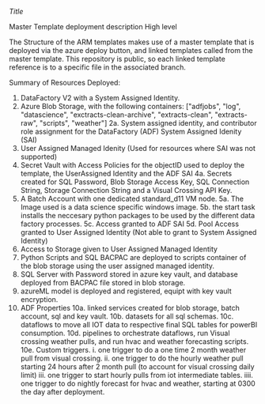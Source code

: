 *Title*

Master Template deployment description High level

The Structure of the ARM templates makes use of a master template that is deployed via the azure deploy button, and linked templates called from the master template.  This repository is public, so each linked template reference is to a specific file in the associated branch.

Summary of Resources Deployed:

1. DataFactory V2 with a System Assigned Identity.
2. Azure Blob Storage, with the following containers: ["adfjobs",
        "log",
        "datascience",
        "exctracts-clean-archive",
        "extracts-clean",
        "extracts-raw",
        "scripts",
        "weather"]
    2a. System assigned identity, and contributor role assignment for the DataFactory (ADF) System Assigned Idenity (SAI)
3. User Assigned Managed Idenity (Used for resources where SAI was not supported)
4. Secret Vault with Access Policies for the objectID used to deploy the template, the UserAssigned Identity and the ADF SAI
    4a. Secrets created for SQL Password, Blob Storage Access Key, SQL Connection String, Storage Connection String and a Visual Crossing API Key.
5. A Batch Account with one dedicated standard_d11 VM node.
    5a. The Image used is a data science specific windows image.
    5b. the start task installs the neccesary python packages to be used by the different data factory processes.
    5c. Access granted to ADF SAI
    5d. Pool Access granted to User Assigned Identity (Not able to grant to System Assigned Identity)
6. Access to Storage given to User Assigned Managed Identity
7. Python Scripts and SQL BACPAC are deployed to scripts container of the blob storage using the user assigned managed identity.
8. SQL Server with Password stored in azure key vault, and database deployed from BACPAC file stored in blob storage.
9. azureML model is deployed and registered, equipt with key vault encryption.
10. ADF Properties
    10a. linked services created for blob storage, batch account, sql and key vault.
    10b. datasets for all sql schemas.
    10c. dataflows to move all IOT data to respective final SQL tables for powerBI consumption.
    10d. pipelines to orchestrate dataflows, run Visual crossing weather pulls, and run hvac and weather forecasting scripts.
    10e. Custom triggers.
        i. one trigger to do a one time 2 month weather pull from visual crossing.
        ii. one trigger to do the hourly weather pull starting 24 hours after 2 month pull (to account for visual crossing daily limit)
        iii. one trigger to start hourly pulls from iot intermediate tables.
        iiii. one trigger to do nightly forecast for hvac and weather, starting at 0300 the day after deployment.



